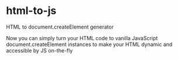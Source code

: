 # html-to-js
HTML to document.createElement generator

Now you can simply turn your HTML code to vanilla JavaScript document.createElement instances to make your HTML dynamic and accessible by JS on-the-fly
